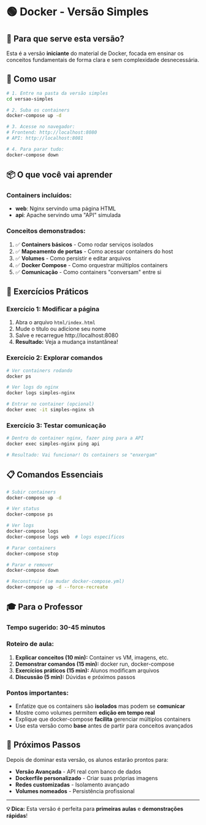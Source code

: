 # 🟢 Docker - Versão Simples

## 🎯 **Para que serve esta versão?**

Esta é a versão **iniciante** do material de Docker, focada em ensinar os conceitos fundamentais de forma clara e sem complexidade desnecessária.

## 🚀 **Como usar**

```bash
# 1. Entre na pasta da versão simples
cd versao-simples

# 2. Suba os containers
docker-compose up -d

# 3. Acesse no navegador:
# Frontend: http://localhost:8080
# API: http://localhost:8081

# 4. Para parar tudo:
docker-compose down
```

## 📦 **O que você vai aprender**

### **Containers incluídos:**
- **web**: Nginx servindo uma página HTML
- **api**: Apache servindo uma "API" simulada

### **Conceitos demonstrados:**
1. ✅ **Containers básicos** - Como rodar serviços isolados
2. ✅ **Mapeamento de portas** - Como acessar containers do host
3. ✅ **Volumes** - Como persistir e editar arquivos
4. ✅ **Docker Compose** - Como orquestrar múltiplos containers
5. ✅ **Comunicação** - Como containers "conversam" entre si

## 🧪 **Exercícios Práticos**

### **Exercício 1: Modificar a página**
1. Abra o arquivo `html/index.html`
2. Mude o título ou adicione seu nome
3. Salve e recarregue http://localhost:8080
4. **Resultado:** Veja a mudança instantânea!

### **Exercício 2: Explorar comandos**
```bash
# Ver containers rodando
docker ps

# Ver logs do nginx
docker logs simples-nginx

# Entrar no container (opcional)
docker exec -it simples-nginx sh
```

### **Exercício 3: Testar comunicação**
```bash
# Dentro do container nginx, fazer ping para a API
docker exec simples-nginx ping api

# Resultado: Vai funcionar! Os containers se "enxergam"
```

## 📋 **Comandos Essenciais**

```bash
# Subir containers
docker-compose up -d

# Ver status
docker-compose ps

# Ver logs
docker-compose logs
docker-compose logs web  # logs específicos

# Parar containers
docker-compose stop

# Parar e remover
docker-compose down

# Reconstruir (se mudar docker-compose.yml)
docker-compose up -d --force-recreate
```

## 🎓 **Para o Professor**

### **Tempo sugerido:** 30-45 minutos

### **Roteiro de aula:**
1. **Explicar conceitos (10 min):** Container vs VM, imagens, etc.
2. **Demonstrar comandos (15 min):** docker run, docker-compose
3. **Exercícios práticos (15 min):** Alunos modificam arquivos
4. **Discussão (5 min):** Dúvidas e próximos passos

### **Pontos importantes:**
- Enfatize que os containers são **isolados** mas podem se **comunicar**
- Mostre como volumes permitem **edição em tempo real**
- Explique que docker-compose **facilita** gerenciar múltiplos containers
- Use esta versão como **base** antes de partir para conceitos avançados

## 🔄 **Próximos Passos**

Depois de dominar esta versão, os alunos estarão prontos para:
- **Versão Avançada** - API real com banco de dados
- **Dockerfile personalizado** - Criar suas próprias imagens
- **Redes customizadas** - Isolamento avançado
- **Volumes nomeados** - Persistência profissional

---

**💡 Dica:** Esta versão é perfeita para **primeiras aulas** e **demonstrações rápidas**!

